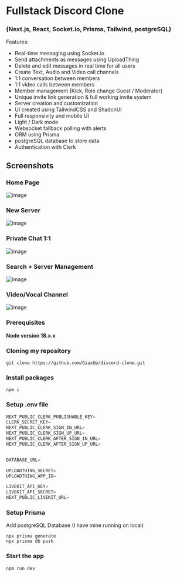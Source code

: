 # Fullstack Discord Clone
###  (Next.js, React, Socket.io, Prisma, Tailwind, postgreSQL)
Features:
- Real-time messaging using Socket.io
- Send attachments as messages using UploadThing
- Delete and edit messages in real time for all users
- Create Text, Audio and Video call channels
- 1:1 conversation between members
- 1:1 video calls between members
- Member management (Kick, Role change Guest / Moderator)
- Unique invite link generation & full working invite system
- Server creation and customization
- UI created using TailwindCSS and ShadcnUI
- Full responsivity and mobile UI
- Light / Dark mode
- Websocket fallback polling with alerts
- ORM using Prisma
- postgreSQL database to store data
- Authentication with Clerk

## Screenshots
### Home Page
![image](https://github.com/GiaxUp/discord-clone/assets/40038797/7751efcb-5080-49e0-9b23-ef19314afa2f)
### New Server
![image](https://github.com/GiaxUp/discord-clone/assets/40038797/1ce995fa-842c-4d0e-bcf9-fe037a30d32e)
### Private Chat 1:1
![image](https://github.com/GiaxUp/discord-clone/assets/40038797/0a05e7ad-e864-4e78-86fe-ce4a78ee5264)
### Search + Server Management
![image](https://github.com/GiaxUp/discord-clone/assets/40038797/40aa055f-28be-483b-83b2-90531571d2fe)
### Video/Vocal Channel
![image](https://github.com/GiaxUp/discord-clone/assets/40038797/1684950f-207b-4a34-8e91-b1f89601dd35)

### Prerequisites

**Node version 18.x.x**

### Cloning my repository

```shell
git clone https://github.com/GiaxUp/discord-clone.git
```

### Install packages

```shell
npm i
```

### Setup .env file


```js
NEXT_PUBLIC_CLERK_PUBLISHABLE_KEY=
CLERK_SECRET_KEY=
NEXT_PUBLIC_CLERK_SIGN_IN_URL=
NEXT_PUBLIC_CLERK_SIGN_UP_URL=
NEXT_PUBLIC_CLERK_AFTER_SIGN_IN_URL=
NEXT_PUBLIC_CLERK_AFTER_SIGN_UP_URL=


DATABASE_URL=

UPLOADTHING_SECRET=
UPLOADTHING_APP_ID=

LIVEKIT_API_KEY=
LIVEKIT_API_SECRET=
NEXT_PUBLIC_LIVEKIT_URL=
```

### Setup Prisma

Add postgreSQL Database (I have mine running on local)

```shell
npx prisma generate
npx prisma db push

```

### Start the app

```shell
npm run dev
```
